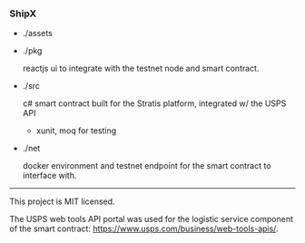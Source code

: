 ### ShipX

- ./assets

- ./pkg

    reactjs ui to integrate with the testnet node and smart contract.

- ./src

    c# smart contract built for the Stratis platform, integrated w/ the USPS API

    * xunit, moq for testing

- ./net

    docker environment and testnet endpoint for the smart contract to interface with.

---

This project is MIT licensed. 

The USPS web tools API portal was used for the logistic service component of the smart contract: https://www.usps.com/business/web-tools-apis/. 